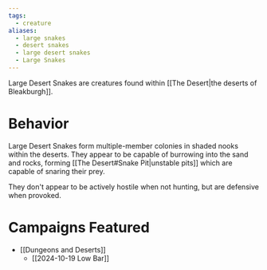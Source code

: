 ```yaml
---
tags:
  - creature
aliases:
  - large snakes
  - desert snakes
  - large desert snakes
  - Large Snakes
---
```

Large Desert Snakes are creatures found within [[The Desert|the deserts of Bleakburgh]].

# Behavior

Large Desert Snakes form multiple-member colonies in shaded nooks within the deserts. They appear to be capable of burrowing into the sand and rocks, forming [[The Desert#Snake Pit|unstable pits]] which are capable of snaring their prey.

They don't appear to be actively hostile when not hunting, but are defensive when provoked.

# Campaigns Featured

- [[Dungeons and Deserts]]
	- [[2024-10-19 Low Bar]]